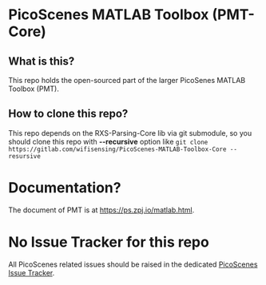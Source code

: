 # PicoScenes MATLAB Toolbox (PMT-Core)

## What is this?

This repo holds the open-sourced part of the larger PicoSenes MATLAB Toolbox (PMT).

## How to clone this repo?

This repo depends on the RXS-Parsing-Core lib via git submodule, so you should clone this repo with **--recursive** option like
``git clone https://gitlab.com/wifisensing/PicoScenes-MATLAB-Toolbox-Core --resursive``

# Documentation?

The document of PMT is at <https://ps.zpj.io/matlab.html>.

# No Issue Tracker for this repo

All PicoScenes related issues should be raised in the dedicated [PicoScenes Issue Tracker](https://gitlab.com/wifisensing/picoscenes-issue-tracker/-/issues).
